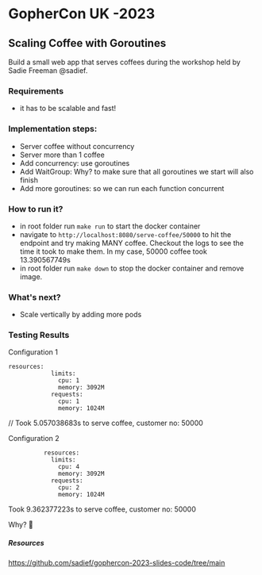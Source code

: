 # GopherCon UK -2023

## Scaling Coffee with Goroutines

Build a small web app that serves coffees during the workshop held by Sadie Freeman @sadief.

### Requirements

- it has to be scalable and fast!

### Implementation steps:

- Server coffee without concurrency
- Server more than 1 coffee
- Add concurrency: use goroutines
- Add WaitGroup:
  Why? to make sure that all goroutines we start will also finish
- Add more goroutines: so we can run each function concurrent

### How to run it?

- in root folder run `make run` to start the docker container
- navigate to `http://localhost:8080/serve-coffee/50000` to hit the endpoint and try making MANY coffee. Checkout the logs to see the time it took to make them. In my case, 50000 coffee took 13.390567749s
- in root folder run `make down` to stop the docker container and remove image.

### What's next?

- Scale vertically by adding more pods

### Testing Results

Configuration 1

```
resources:
            limits:
              cpu: 1
              memory: 3092M
            requests:
              cpu: 1
              memory: 1024M
```

// Took 5.057038683s to serve coffee, customer no: 50000

Configuration 2

```
          resources:
            limits:
              cpu: 4
              memory: 3092M
            requests:
              cpu: 2
              memory: 1024M
```

Took 9.362377223s to serve coffee, customer no: 50000

Why? 🤔

##### Resources

https://github.com/sadief/gophercon-2023-slides-code/tree/main
